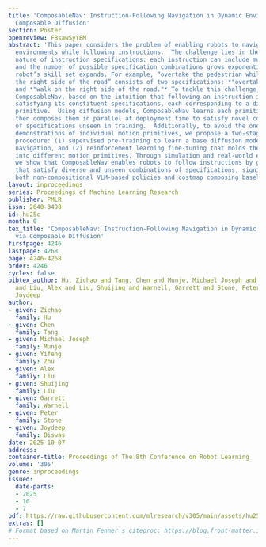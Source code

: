 ```yaml
---
title: 'ComposableNav: Instruction-Following Navigation in Dynamic Environments via
  Composable Diffusion'
section: Poster
openreview: FBsawSyYBM
abstract: 'This paper considers the problem of enabling robots to navigate dynamic
  environments while following instructions.  The challenge lies in the combinatorial
  nature of instruction specifications: each instruction can include multiple specifications,
  and the number of possible specification combinations grows exponentially as the
  robot’s skill set expands. For example, “overtake the pedestrian while staying on
  the right side of the road” consists of two specifications: *"overtake the pedestrian"*
  and *"walk on the right side of the road."* To tackle this challenge, we propose
  ComposableNav, based on the intuition that following an instruction involves independently
  satisfying its constituent specifications, each corresponding to a distinct motion
  primitive.  Using diffusion models, ComposableNav learns each primitive separately,
  then composes them in parallel at deployment time to satisfy novel combinations
  of specifications unseen in training.  Additionally, to avoid the onerous need for
  demonstrations of individual motion primitives, we propose a two-stage training
  procedure: (1) supervised pre-training to learn a base diffusion model for dynamic
  navigation, and (2) reinforcement learning fine-tuning that molds the base model
  into different motion primitives. Through simulation and real-world experiments,
  we show that ComposableNav enables robots to follow instructions by generating trajectories
  that satisfy diverse and unseen combinations of specifications, significantly outperforming
  both non-compositional VLM-based policies and costmap composing baselines.'
layout: inproceedings
series: Proceedings of Machine Learning Research
publisher: PMLR
issn: 2640-3498
id: hu25c
month: 0
tex_title: 'ComposableNav: Instruction-Following Navigation in Dynamic Environments
  via Composable Diffusion'
firstpage: 4246
lastpage: 4268
page: 4246-4268
order: 4246
cycles: false
bibtex_author: Hu, Zichao and Tang, Chen and Munje, Michael Joseph and Zhu, Yifeng
  and Liu, Alex and Liu, Shuijing and Warnell, Garrett and Stone, Peter and Biswas,
  Joydeep
author:
- given: Zichao
  family: Hu
- given: Chen
  family: Tang
- given: Michael Joseph
  family: Munje
- given: Yifeng
  family: Zhu
- given: Alex
  family: Liu
- given: Shuijing
  family: Liu
- given: Garrett
  family: Warnell
- given: Peter
  family: Stone
- given: Joydeep
  family: Biswas
date: 2025-10-07
address:
container-title: Proceedings of The 8th Conference on Robot Learning
volume: '305'
genre: inproceedings
issued:
  date-parts:
  - 2025
  - 10
  - 7
pdf: https://raw.githubusercontent.com/mlresearch/v305/main/assets/hu25c/hu25c.pdf
extras: []
# Format based on Martin Fenner's citeproc: https://blog.front-matter.io/posts/citeproc-yaml-for-bibliographies/
---
```

